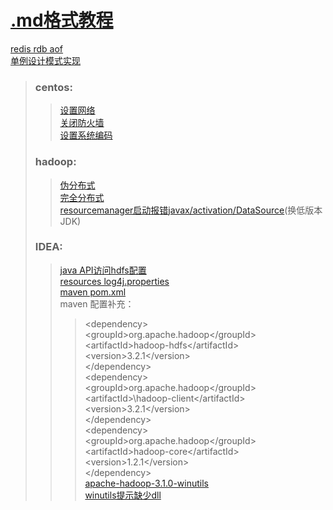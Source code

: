 # [.md格式教程](https://blog.csdn.net/jdsjlzx/article/details/51772006)
[redis rdb aof](https://www.cnblogs.com/shizhengwen/p/9283973.html)<br/>
[单例设计模式实现](https://www.cnblogs.com/binaway/p/8889184.html)<br/>
>### centos:<br/>
>>[设置网络](https://blog.csdn.net/akipa11/article/details/81414875)<br/>
>>[关闭防火墙](https://blog.csdn.net/ytangdigl/article/details/79796961)<br/>
>>[设置系统编码](https://blog.csdn.net/cvMat/article/details/88829577)<br/>
>### hadoop:<br/>
>>[伪分布式](https://hadoop.apache.org/docs/stable/hadoop-project-dist/hadoop-common/SingleCluster.html)<br/>
>>[完全分布式](https://blog.csdn.net/qq_25542879/article/details/89554068)<br/>
>>[resourcemanager启动报错javax/activation/DataSource](https://issues.apache.org/jira/browse/HADOOP-14978)(换低版本JDK)<br/>
>### IDEA:<br/>
>>[java API访问hdfs配置](https://www.jianshu.com/p/8e27e29d006d)<br/>
>>[resources log4j.properties](https://blog.csdn.net/qq_36055407/article/details/99702463)<br/>
>>[maven pom.xml](https://mvnrepository.com/artifact/org.apache.hadoop/hadoop-common/3.2.1)  <br/>
>>maven 配置补充：<br/>
>>>\<dependency\><br/>
>>>\<groupId>org.apache.hadoop\</groupId\><br/>
>>>\<artifactId\>hadoop-hdfs\</artifactId\><br/>
>>>\<version>3.2.1\</version\><br/>
>>>\</dependency\><br/>
>>>\<dependency\><br/>
>>>\<groupId\>org.apache.hadoop\</groupId\><br/>
>>>\<artifactId>\hadoop-client\</artifactId\><br/>
>>>\<version\>3.2.1\</version\><br/>
>>>\</dependency\><br/>
>>>\<dependency\><br/>
>>>\<groupId\>org.apache.hadoop\</groupId\><br/>
>>>\<artifactId\>hadoop-core\</artifactId\><br/>
>>>\<version\>1.2.1\</version\><br/>
>>>\</dependency\><br/>
>>[apache-hadoop-3.1.0-winutils](https://github.com/s911415/apache-hadoop-3.1.0-winutils)<br/>
>>[winutils提示缺少dll](https://blog.csdn.net/hdp134793/article/details/88088667)<br/>
